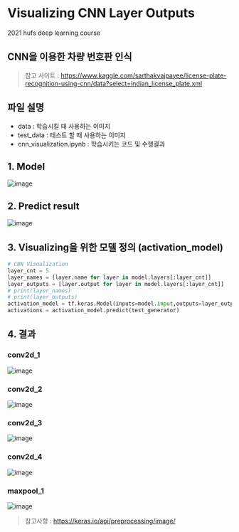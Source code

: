 # Visualizing CNN Layer Outputs
2021 hufs deep learning course

## CNN을 이용한 차량 번호판 인식 
> 참고 사이트 : https://www.kaggle.com/sarthakvajpayee/license-plate-recognition-using-cnn/data?select=indian_license_plate.xml

## 파일 설명
* data : 학습시킬 때 사용하는 이미지
* test_data : 테스트 할 때 사용하는 이미지
* cnn_visualization.ipynb : 학습시키는 코드 및 수행결과
## 1. Model
![image](https://user-images.githubusercontent.com/53362054/120901753-acf3d180-c677-11eb-8d70-fefdae682e33.png)
## 2. Predict result
![image](https://user-images.githubusercontent.com/53362054/120901851-2d1a3700-c678-11eb-80ea-e103be928375.png)

## 3. Visualizing을 위한 모델 정의 (activation_model)
``` python
# CNN Visualization
layer_cnt = 5
layer_names = [layer.name for layer in model.layers[:layer_cnt]]
layer_outputs = [layer.output for layer in model.layers[:layer_cnt]]
# print(layer_names)
# print(layer_outputs)
activation_model = tf.keras.Model(inputs=model.input,outputs=layer_outputs)
activations = activation_model.predict(test_generator)
```

## 4. 결과
### conv2d_1
![image](https://user-images.githubusercontent.com/53362054/120901924-7b2f3a80-c678-11eb-820d-8df7d3f61b47.png)

### conv2d_2
![image](https://user-images.githubusercontent.com/53362054/120901972-b29de700-c678-11eb-8de6-8913faa9fd48.png)
### conv2d_3
![image](https://user-images.githubusercontent.com/53362054/120901979-be89a900-c678-11eb-8afb-55cf568bbb56.png)
### conv2d_4
![image](https://user-images.githubusercontent.com/53362054/120901989-cc3f2e80-c678-11eb-90a3-317c8c91366a.png)

### maxpool_1
![image](https://user-images.githubusercontent.com/53362054/120902000-d95c1d80-c678-11eb-9479-c6eeeb0dba7a.png)

> 참고사항 : https://keras.io/api/preprocessing/image/

